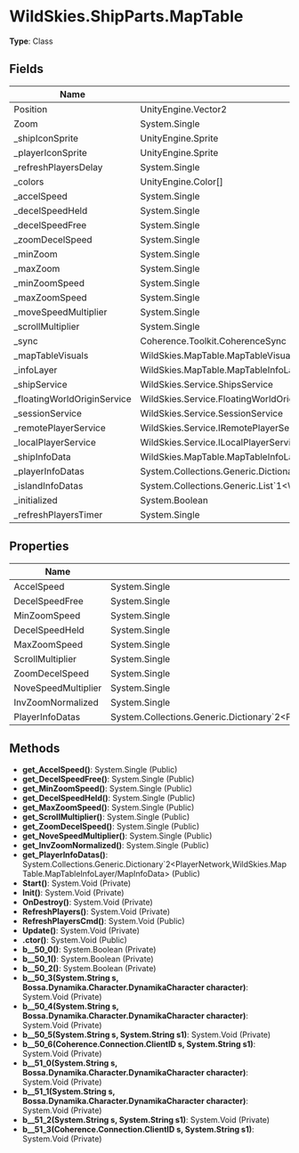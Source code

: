 ﻿# WildSkies.ShipParts.MapTable

**Type**: Class

## Fields

| Name | Type | Access |
|------|------|--------|
| Position | UnityEngine.Vector2 | Public |
| Zoom | System.Single | Public |
| _shipIconSprite | UnityEngine.Sprite | Private |
| _playerIconSprite | UnityEngine.Sprite | Private |
| _refreshPlayersDelay | System.Single | Private |
| _colors | UnityEngine.Color[] | Private |
| _accelSpeed | System.Single | Private |
| _decelSpeedHeld | System.Single | Private |
| _decelSpeedFree | System.Single | Private |
| _zoomDecelSpeed | System.Single | Private |
| _minZoom | System.Single | Private |
| _maxZoom | System.Single | Private |
| _minZoomSpeed | System.Single | Private |
| _maxZoomSpeed | System.Single | Private |
| _moveSpeedMultiplier | System.Single | Private |
| _scrollMultiplier | System.Single | Private |
| _sync | Coherence.Toolkit.CoherenceSync | Private |
| _mapTableVisuals | WildSkies.MapTable.MapTableVisuals | Private |
| _infoLayer | WildSkies.MapTable.MapTableInfoLayer | Private |
| _shipService | WildSkies.Service.ShipsService | Private |
| _floatingWorldOriginService | WildSkies.Service.FloatingWorldOriginService | Private |
| _sessionService | WildSkies.Service.SessionService | Private |
| _remotePlayerService | WildSkies.Service.IRemotePlayerService | Private |
| _localPlayerService | WildSkies.Service.ILocalPlayerService | Private |
| _shipInfoData | WildSkies.MapTable.MapTableInfoLayer/MapInfoData | Private |
| _playerInfoDatas | System.Collections.Generic.Dictionary`2<PlayerNetwork,WildSkies.MapTable.MapTableInfoLayer/MapInfoData> | Private |
| _islandInfoDatas | System.Collections.Generic.List`1<WildSkies.MapTable.MapTableInfoLayer/MapInfoData> | Private |
| _initialized | System.Boolean | Private |
| _refreshPlayersTimer | System.Single | Private |

## Properties

| Name | Type | Access |
|------|------|--------|
| AccelSpeed | System.Single | Public |
| DecelSpeedFree | System.Single | Public |
| MinZoomSpeed | System.Single | Public |
| DecelSpeedHeld | System.Single | Public |
| MaxZoomSpeed | System.Single | Public |
| ScrollMultiplier | System.Single | Public |
| ZoomDecelSpeed | System.Single | Public |
| NoveSpeedMultiplier | System.Single | Public |
| InvZoomNormalized | System.Single | Public |
| PlayerInfoDatas | System.Collections.Generic.Dictionary`2<PlayerNetwork,WildSkies.MapTable.MapTableInfoLayer/MapInfoData> | Public |

## Methods

- **get_AccelSpeed()**: System.Single (Public)
- **get_DecelSpeedFree()**: System.Single (Public)
- **get_MinZoomSpeed()**: System.Single (Public)
- **get_DecelSpeedHeld()**: System.Single (Public)
- **get_MaxZoomSpeed()**: System.Single (Public)
- **get_ScrollMultiplier()**: System.Single (Public)
- **get_ZoomDecelSpeed()**: System.Single (Public)
- **get_NoveSpeedMultiplier()**: System.Single (Public)
- **get_InvZoomNormalized()**: System.Single (Public)
- **get_PlayerInfoDatas()**: System.Collections.Generic.Dictionary`2<PlayerNetwork,WildSkies.MapTable.MapTableInfoLayer/MapInfoData> (Public)
- **Start()**: System.Void (Private)
- **Init()**: System.Void (Private)
- **OnDestroy()**: System.Void (Private)
- **RefreshPlayers()**: System.Void (Private)
- **RefreshPlayersCmd()**: System.Void (Public)
- **Update()**: System.Void (Private)
- **.ctor()**: System.Void (Public)
- **<Init>b__50_0()**: System.Boolean (Private)
- **<Init>b__50_1()**: System.Boolean (Private)
- **<Init>b__50_2()**: System.Boolean (Private)
- **<Init>b__50_3(System.String s, Bossa.Dynamika.Character.DynamikaCharacter character)**: System.Void (Private)
- **<Init>b__50_4(System.String s, Bossa.Dynamika.Character.DynamikaCharacter character)**: System.Void (Private)
- **<Init>b__50_5(System.String s, System.String s1)**: System.Void (Private)
- **<Init>b__50_6(Coherence.Connection.ClientID s, System.String s1)**: System.Void (Private)
- **<OnDestroy>b__51_0(System.String s, Bossa.Dynamika.Character.DynamikaCharacter character)**: System.Void (Private)
- **<OnDestroy>b__51_1(System.String s, Bossa.Dynamika.Character.DynamikaCharacter character)**: System.Void (Private)
- **<OnDestroy>b__51_2(System.String s, System.String s1)**: System.Void (Private)
- **<OnDestroy>b__51_3(Coherence.Connection.ClientID s, System.String s1)**: System.Void (Private)


